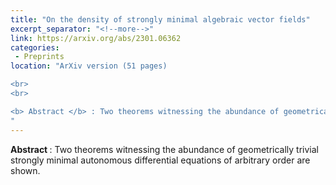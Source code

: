 ```yaml
---
title: "On the density of strongly minimal algebraic vector fields"
excerpt_separator: "<!--more-->"
link: https://arxiv.org/abs/2301.06362
categories:
 - Preprints
location: "ArXiv version (51 pages)

<br>
<br>

<b> Abstract </b> : Two theorems witnessing the abundance of geometrically trivial strongly minimal autonomous differential equations of arbitrary order are shown. The first one states that a generic algebraic vector field of degree \\( d  > 1 \\)  on the affine space of dimension \\( n  > 1 \\) is  strongly minimal and geometrically trivial. The second one states that if \\(X_0\\) is the complement of a smooth hyperplane section \\( H_X \\) of a smooth projective variety $X$ of dimension \\( n > 1 \\) then for \\(d \\) sufficiently large, the system of differential equations associated with a generic vector field on \\( X_0 \\) with poles of order at most \\( d \\) along \\( H_X \\) is also strongly minimal and geometrically trivial. 
"
---
```


<b> Abstract </b> :  Two theorems witnessing the abundance of geometrically trivial strongly minimal autonomous differential equations of arbitrary order are shown. 
